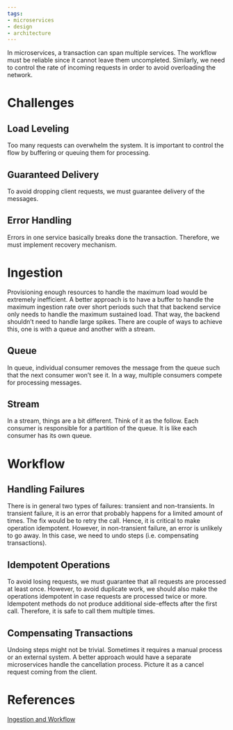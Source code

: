 ```yaml
---
tags:
- microservices
- design
- architecture
---
```


In microservices, a transaction can span multiple services. The workflow must be reliable since it cannot leave them uncompleted. Similarly, we need to control the rate of incoming requests in order to avoid overloading the network.

# Challenges

## Load Leveling

Too many requests can overwhelm the system. It is important to control the flow by buffering or queuing them for processing.

## Guaranteed Delivery

To avoid dropping client requests, we must guarantee delivery of the messages.

## Error Handling

Errors in one service basically breaks done the transaction. Therefore, we must implement recovery mechanism.

# Ingestion

Provisioning enough resources to handle the maximum load would be extremely inefficient. A better approach is to have a buffer to handle the maximum ingestion rate over short periods such that that backend service only needs to handle the maximum sustained load. That way, the backend shouldn’t need to handle large spikes. There are couple of ways to achieve this, one is with a queue and another with a stream.

## Queue

In queue, individual consumer removes the message from the queue such that the next consumer won’t see it. In a way, multiple consumers compete for processing messages.

## Stream

In a stream, things are a bit different. Think of it as the follow. Each consumer is responsible for a partition of the queue. It is like each consumer has its own queue.

# Workflow

## Handling Failures

There is in general two types of failures: transient and non-transients. In transient failure, it is an error that probably happens for a limited amount of times. The fix would be to retry the call. Hence, it is critical to make operation idempotent. However, in non-transient failure, an error is unlikely to go away. In this case, we need to undo steps (i.e. compensating transactions).

## Idempotent Operations

To avoid losing requests, we must guarantee that all requests are processed at least once. However, to avoid duplicate work, we should also make the operations idempotent in case requests are processed twice or more. Idempotent methods do not produce additional side-effects after the first call. Therefore, it is safe to call them multiple times.

## Compensating Transactions

Undoing steps might not be trivial. Sometimes it requires a manual process or an external system. A better approach would have a separate microservices handle the cancellation process. Picture it as a cancel request coming from the client. 

# References
[Ingestion and Workflow](https://docs.microsoft.com/en-us/azure/architecture/microservices/ingestion-workflow)